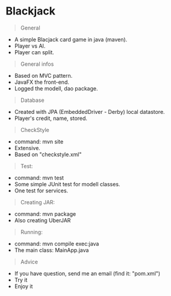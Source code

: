 # Blackjack

>General

- A simple Blacjack card game in java (maven).
- Player vs AI.
- Player can split.

>General infos

- Based on MVC pattern.
- JavaFX the front-end.
- Logged the modell, dao package.
>Database

- Created with JPA (EmbeddedDriver - Derby) local datastore.
- Player's credit, name, stored.

>CheckStyle

- command: mvn site
- Extensive.
- Based on "checkstyle.xml"

>Test:

- command: mvn test
- Some simple JUnit test for modell classes.
- One test for services.

>Creating JAR:

- command: mvn package
- Also creating UberJAR

>Running:

- command: mvn compile exec:java
- The main class: MainApp.java

>Advice

- If you have question, send me an email (find it: "pom.xml")
- Try it
- Enjoy it
